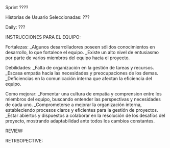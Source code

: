 Sprint  ????

Historias de Usuario Seleccionadas: ???

Daily: ???

INSTRUCCIONES PARA EL EQUIPO:



Fortalezas:
_Algunos desarrolladores poseen sólidos conocimientos en desarrollo, lo que fortalece el equipo.
_Existe un alto nivel de entusiasmo por parte de varios miembros del equipo hacia el proyecto.

Debilidades:
_Falta de organización en la gestión de tareas y recursos.
_Escasa empatía hacia las necesidades y preocupaciones de los demas.
_Deficiencias en la comunicación interna que afectan la eficiencia del equipo.

Como mejorar:
_Fomentar una cultura de empatía y comprension entre los miembros del equipo, buscando entender las perspectivas y necesidades de cada uno.
_Comprometerse a mejorar la organización interna, estableciendo procesos claros y eficientes para la gestión de proyectos.
_Estar abiertos y dispuestos a colaborar en la resolución de los desafíos del proyecto, mostrando adaptabilidad ante todos los cambios constantes.


REVIEW:


RETRSOPECTIVE:

